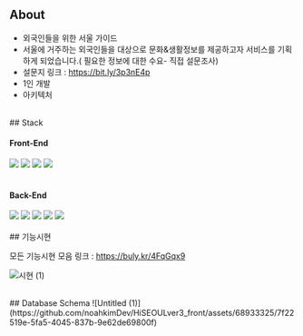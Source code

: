 ## About
- 외국인들을 위한 서울 가이드
- 서울에 거주하는 외국인들을 대상으로 문화&생활정보를 제공하고자 서비스를 기획하게 되었습니다.( 필요한 정보에 대한 수요- 직접 설문조사)
- 설문지 링크 : https://bit.ly/3p3nE4p
- 1인 개발
- 아키텍처

<br>
## Stack
<div>
  <h4>Front-End</h4>
  <img src="https://img.shields.io/badge/react-61DAFB?style=for-the-badge&logo=react&logoColor=black">
  <img src="https://img.shields.io/badge/javascript-F7DF1E?style=for-the-badge&logo=javascript&logoColor=black">
  <img src="https://img.shields.io/badge/html-E34F26?style=for-the-badge&logo=html5&logoColor=white">
  <img src="https://img.shields.io/badge/css-06B6D4?style=for-the-badge&logo=css3&logoColor=white">
</div>  
<br>
<div>
  <h4>Back-End</h4>
  <img src="https://img.shields.io/badge/node.js-339933?style=for-the-badge&logo=Node.js&logoColor=white">
  <img src="https://img.shields.io/badge/express-000000?style=for-the-badge&logo=express&logoColor=white">
  <img src="https://img.shields.io/badge/Typescript-3178C6?style=for-the-badge&logo=Typescript&logoColor=white"/>
  <img src="https://img.shields.io/badge/mysql-4479A1?style=for-the-badge&logo=mysql&logoColor=white">
  <img src="https://img.shields.io/badge/sequelize-E34F26?style=for-the-badge&logo=sequelize&logoColor=white">
</div>  

<br>
## 기능시현

모든 기능시현 모음 링크 : https://buly.kr/4FqGqx9

![시현 (1)](https://github.com/noahkimDev/HiSEOULver3_front/assets/68933325/c075795b-b596-4d87-ab16-524d23be479a)

<br>
## Database Schema
![Untitled (1)](https://github.com/noahkimDev/HiSEOULver3_front/assets/68933325/7f22519e-5fa5-4045-837b-9e62de69800f)


